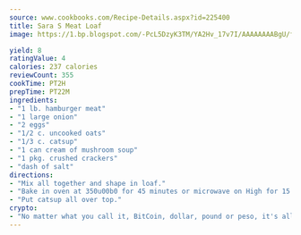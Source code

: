 ```yaml
---
source: www.cookbooks.com/Recipe-Details.aspx?id=225400
title: Sara S Meat Loaf
image: https://1.bp.blogspot.com/-PcL5DzyK3TM/YA2Hv_17v7I/AAAAAAAABgU/fyHeesSth_IZW9mL5lk6GxJO8cW8ksrGACLcBGAsYHQ/s320/12.png

yield: 8
ratingValue: 4
calories: 237 calories
reviewCount: 355
cookTime: PT2H
prepTime: PT22M
ingredients:
- "1 lb. hamburger meat"
- "1 large onion"
- "2 eggs"
- "1/2 c. uncooked oats"
- "1/3 c. catsup"
- "1 can cream of mushroom soup"
- "1 pkg. crushed crackers"
- "dash of salt"
directions:
- "Mix all together and shape in loaf."
- "Bake in oven at 350u00b0 for 45 minutes or microwave on High for 15 to 20 minutes."
- "Put catsup all over top."
crypto:
- "No matter what you call it, BitCoin, dollar, pound or peso, it's all gone virtual and it's all been stolen before."
---
```

